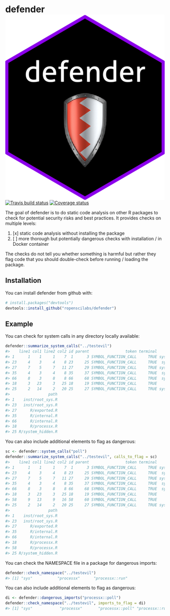 
<!-- README.md is generated from README.Rmd. Please edit that file -->
defender <img src="man/figures/logo.png" align="right" />
=========================================================

[![Travis build status](https://travis-ci.org/ropenscilabs/defender.svg?branch=master)](https://travis-ci.org/ropenscilabs/defender) [![Coverage status](https://img.shields.io/codecov/c/github/ropenscilabs/defender/master.svg)](https://codecov.io/github/ropenscilabs/defender?branch=master)

The goal of defender is to do static code analysis on other R packages to check for potential security risks and best practices. It provides checks on multiple levels:

1.  \[x\] static code analysis without installing the package
2.  \[ \] more thorough but potentially dangerous checks with installation / in Docker container

The checks do not tell you whether something is harmful but rather they flag code that you should double-check before running / loading the package.

Installation
------------

You can install defender from github with:

``` r
# install.packages("devtools")
devtools::install_github("ropenscilabs/defender")
```

Example
-------

You can check for system calls in any directory locally available:

``` r
defender::summarize_system_calls("../testevil")
#>    line1 col1 line2 col2 id parent                token terminal    text
#> 1      1    1     1    7  1      3 SYMBOL_FUNCTION_CALL     TRUE system2
#> 23     4    3     4    8 23     25 SYMBOL_FUNCTION_CALL     TRUE  system
#> 27     7    5     7   11 27     29 SYMBOL_FUNCTION_CALL     TRUE system2
#> 35     4    3     4    8 35     37 SYMBOL_FUNCTION_CALL     TRUE  system
#> 66     8    3     8    8 66     68 SYMBOL_FUNCTION_CALL     TRUE  system
#> 18     3   23     3   25 18     19 SYMBOL_FUNCTION_CALL     TRUE     run
#> 25     2   14     2   20 25     27 SYMBOL_FUNCTION_CALL     TRUE system2
#>                 path
#> 1    inst/root_sys.R
#> 23   inst/root_sys.R
#> 27      R/exported.R
#> 35      R/internal.R
#> 66      R/internal.R
#> 18      R/processx.R
#> 25 R/system_hidden.R
```

You can also include additional elements to flag as dangerous:

``` r
sc <- defender::system_calls("poll")
defender::summarize_system_calls("../testevil", calls_to_flag = sc)
#>    line1 col1 line2 col2 id parent                token terminal    text
#> 1      1    1     1    7  1      3 SYMBOL_FUNCTION_CALL     TRUE system2
#> 23     4    3     4    8 23     25 SYMBOL_FUNCTION_CALL     TRUE  system
#> 27     7    5     7   11 27     29 SYMBOL_FUNCTION_CALL     TRUE system2
#> 35     4    3     4    8 35     37 SYMBOL_FUNCTION_CALL     TRUE  system
#> 66     8    3     8    8 66     68 SYMBOL_FUNCTION_CALL     TRUE  system
#> 18     3   23     3   25 18     19 SYMBOL_FUNCTION_CALL     TRUE     run
#> 58     9   13     9   16 58     60 SYMBOL_FUNCTION_CALL     TRUE    poll
#> 25     2   14     2   20 25     27 SYMBOL_FUNCTION_CALL     TRUE system2
#>                 path
#> 1    inst/root_sys.R
#> 23   inst/root_sys.R
#> 27      R/exported.R
#> 35      R/internal.R
#> 66      R/internal.R
#> 18      R/processx.R
#> 58      R/processx.R
#> 25 R/system_hidden.R
```

You can check the NAMESPACE file in a package for dangerous imports:

``` r
defender::check_namespace("../testevil")
#> [1] "sys"           "processx"      "processx::run"
```

You can also include additional elements to flag as dangerous:

``` r
di <- defender::dangerous_imports("processx::poll")
defender::check_namespace("../testevil", imports_to_flag = di)
#> [1] "sys"            "processx"       "processx::poll" "processx::run"
```
